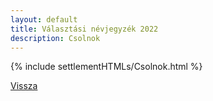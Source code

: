 ```yaml
---
layout: default
title: Választási névjegyzék 2022
description: Csolnok
---
```


{% include settlementHTMLs/Csolnok.html %}

[Vissza](./)